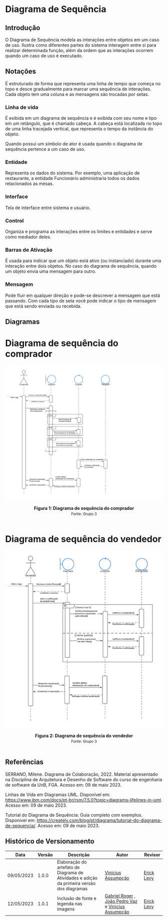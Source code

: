 # Diagrama de Sequência

## Introdução

O Diagrama de Sequência modela as interações entre objetos em um caso de uso. Ilustra como diferentes partes do sistema interagem entre si para realizar determinada função, além da ordem que as interações ocorrem quando um caso de uso é executado.

## Notações

É estruturado de forma que representa uma linha de tempo que começa no topo e desce gradualmente para marcar uma sequência de interações. Cada objeto tem uma coluna e as mensagens são trocadas por setas.

### Linha de vida

É exibida em um diagrama de sequência e é exibida com seu nome e tipo em um retângulo, que é chamado cabeça. A cabeça está localizada no topo de uma linha tracejada vertical, que representa o tempo da instância do objeto.

Quando possui um símbolo de ator é usada quando o diagrama de sequência pertence a um caso de uso.

### Entidade

Representa os dados do sistema. Por exemplo, uma aplicação de restaurante, a entidade Funcionário administraria todos os dados relacionados as mesas.

### Interface

Tela de interface entre sistema e usuário.

### Control

Organiza e programa as interações entre os limites e entidades e serve como mediador deles.

### Barras de Ativação

É usada para indicar que um objeto está ativo (ou instanciado) durante uma interação entre dois objetos. No caso do diagrama de sequência, quando um objeto envia uma mensagem para outro.

### Mensagem

Pode fluir em qualquer direção e pode-se descrever a mensagem que está passando. Com cada tipo de seta você pode indicar o tipo de mensagem que está sendo enviada ou recebida.

## Diagramas

# Diagrama de sequência do comprador

![Diagrama de Sequência cliente](/docs/Assets/diagramasAgeisImg/DiagramaSeqComprador1.png)

<figcaption align='center'>
  <b>Figura 1: Diagrama de sequência do comprador</b>
  </br>
  <small>Fonte: Grupo 3</small>
</figcaption>
</br>

# Diagrama de sequência do vendedor

![Diagrama de Sequência vendedor](/docs/Assets/diagramasAgeisImg/DiagramaSeqVendedor1.png)

<figcaption align='center'>
  <b>Figura 2: Diagrama de sequência do vendedor</b>
  </br>
  <small>Fonte: Grupo 3</small>
</figcaption>
</br>

## Referências

SERRANO, Milene. Diagrama de Colaboração, 2022. Material apresentado na Disciplina de Arquitetura e Desenho de Software do curso de engenharia de software da UnB, FGA. Acesso em: 09 de maio 2023.

Linhas de Vida em Diagramas UML. Disponível em: https://www.ibm.com/docs/pt-br/rsm/7.5.0?topic=diagrams-lifelines-in-uml. Acesso em: 09 de maio 2023.

Tutorial do Diagrama de Sequência: Guia completo com exemplos. Disponível em: https://creately.com/blog/pt/diagrama/tutorial-do-diagrama-de-sequencia/. Acesso em: 09 de maio 2023.

## Histórico de Versionamento

| Data | Versão | Descrição | Autor | Revisor | 
| -----|--------|----------|------|-------- |
| 09/05/2023 | 1.0.0 | Elaboração do artefato de Diagrama de Atividades e adição da primeira versão dos diagramas | [Vinicius Assumpção](https://github.com/viniman27) | [Erick Levy](https://github.com/Ericklevy)  |
| 12/05/2023 | 1.0.1 | Inclusão de fonte e legenda nas imagens | [Gabriel Roger](https://github.com/GabrielRoger07) ,  [João Pedro Vaz](https://github.com/JoaoPedro0803) e [Vinicius Assumpção](https://github.com/viniman27) | [Erick Levy](https://github.com/Ericklevy)  |